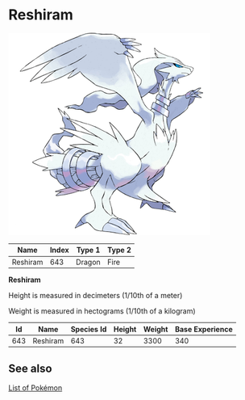 # Reshiram


![Reshiram](images/643.png)

| **Name** | **Index** | **Type 1** | **Type 2** |
|----|----|----|----|
| Reshiram | 643 | Dragon | Fire  |

**Reshiram** 


Height is measured in decimeters (1/10th of a meter)

Weight is measured in hectograms (1/10th of a kilogram)

| **Id** | **Name** | **Species Id** | **Height** | **Weight** | **Base Experience** |
|--------|----------|----------------|------------|------------|---------------------|
| 643 | Reshiram | 643 | 32 | 3300 | 340 |


## See also

[List of Pokémon](../pokemon.md)

